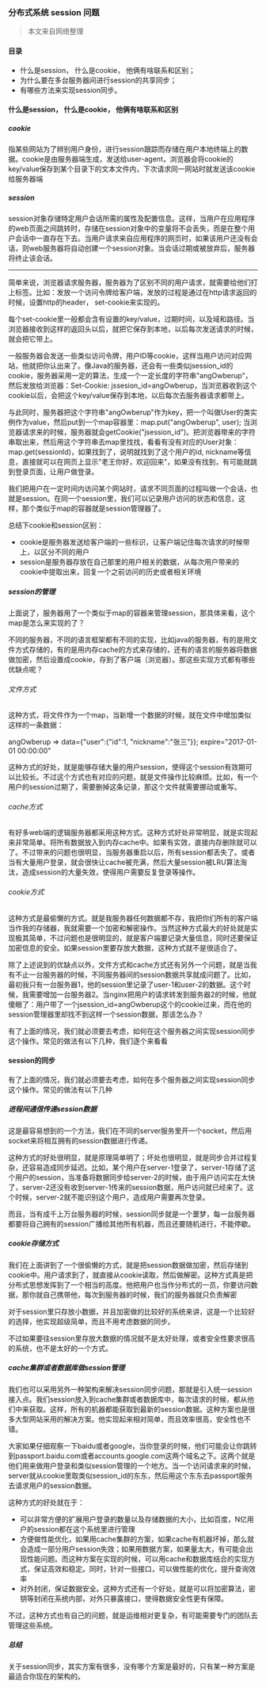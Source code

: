 ### 分布式系统 session 问题

> 本文来自网络整理

#### 目录
* 什么是session， 什么是cookie， 他俩有啥联系和区别；
* 为什么要在多台服务器间进行session的共享同步；
* 有哪些方法来实现session同步。

#### 什么是session， 什么是cookie， 他俩有啥联系和区别

##### cookie
指某些网站为了辨别用户身份，进行session跟踪而存储在用户本地终端上的数据。cookie是由服务器端生成，发送给user-agent，浏览器会将cookie的key/value保存到某个目录下的文本文件内，下次请求同一网站时就发送该cookie给服务器端

##### session
session对象存储特定用户会话所需的属性及配置信息。这样，当用户在应用程序的web页面之间跳转时，存储在session对象中的变量将不会丢失，而是在整个用户会话中一直存在下去。当用户请求来自应用程序的网页时，如果该用户还没有会话，则web服务器将自动创建一个session对象。当会话过期或被放弃后，服务器将终止该会话。

---

简单来说，浏览器请求服务器，服务器为了区别不同的用户请求，就需要给他们打上标签。比如：发放一个访问令牌给客户端，发放的过程是通过在http请求返回的时候，设置http的header， set-cookie来实现的。

每个set-cookie里一般都会含有设置的key/value，过期时间，以及域和路径。当浏览器接收到这样的返回头以后，就把它保存到本地，以后每次发送请求的时候，就会把它带上。

一般服务器会发送一些类似访问令牌，用户ID等cookie，这样当用户访问对应网站，他就把你认出来了。像Java的服务器，还会有一些类似jsession_id的cookie，服务器采用一定的算法，生成一个一定长度的字符串"angOwberup"，然后发放给浏览器：Set-Cookie: jssesion_id=angOwberup，当浏览器收到这个cookie以后，会把这个key/value保存到本地，以后每次去服务器请求都带上。

与此同时，服务器把这个字符串"angOwberup"作为key，把一个叫做User的类实例作为value，然后put到一个map容器里：map.put("angOwberup", user); 当浏览器请求来的时候，服务器就会getCookie("jsession_id")。把浏览器带来的字符串取出来，然后用这个字符串去map里找找，看看有没有对应的User对象：map.get(sessionId)，如果找到了，说明就找到了这个用户的id, nickname等信息，直接就可以在网页上显示"老王你好，欢迎回来"，如果没有找到，有可能就跳到登录页面，让用户做登录。

我们把用户在一定时间内访问某个网站时，请求不同页面的过程叫做一个会话，也就是session。在同一个session里，我们可以记录用户访问的状态和信息，这样，那个类似于map的容器就是session管理器了。

总结下cookie和session区别：

* cookie是服务器发送给客户端的一些标识，让客户端记住每次请求的时候带上，以区分不同的用户
* session是服务器存放在自己那里的用户相关的数据，从每次用户带来的cookie中提取出来，回复一个之前访问的历史或者相关环境

##### session的管理

上面说了，服务器用了一个类似于map的容器来管理session，那具体来看，这个map是怎么来实现的了？

不同的服务器，不同的语言框架都有不同的实现，比如java的服务器，有的是用文件方式存储的，有的是用内存cache的方式来存储的，还有的语言的服务器将数据做加密，然后设置成cookie，存到了客户端（浏览器）。那这些实现方式都有哪些优缺点呢？

###### 文件方式

这种方式，将文件作为一个map，当新增一个数据的时候，就在文件中增加类似这样的一条数据：

angOwberup => data={"user":{"id":1, "nickname":"张三"}}; expire="2017-01-01 00:00:00"

这种方式的好处，就是能够存储大量的用户session，使得这个session有效期可以比较长。不过这个方式也有对应的问题，就是文件操作比较麻烦。比如，有一个用户的session过期了，需要删掉这条记录，那这个文件就需要挪动或重写。

###### cache方式

有好多web端的逻辑服务器都采用这种方式。这种方式好处非常明显，就是实现起来非常简单。将所有数据放入到内存cache中。如果有实效，直接内存删除就可以了。不过带来的问题也很明显，当服务器重启以后，所有session都丢失了。或者当有大量用户登录，就会很快让cache被充满，然后大量session被LRU算法淘汰，造成session的大量失效，使得用户需要反复登录等操作。

###### cookie方式

这种方式是最偷懒的方式。就是我服务器任何数据都不存，我把你们所有的客户端当作我的存储器，我就需要一个加密和解密操作。当然这种方式最大的好处就是实现极其简单，不过问题也是很明显的，就是客户端要记录大量信息，同时还要保证加密信息的安全。如果session里要存放大数据，这种方式就不是很适合了。

除了上述说到的优缺点以外，文件方式和cache方式还有另外一个问题，就是当我有不止一台服务器的时候，不同服务器间的session数据共享就成问题了。比如，最初我只有一台服务器1，他的session里记录了user-1和user-2的数据。这个时候，我需要增加一台服务器2。当nginx把用户的请求转发到服务器2的时候，他就傻眼了：用户带了一个jsession_id=angOwberup这个的cookie过来，而在他的session管理器里却找不到这样一个session数据，那该怎么办？

有了上面的情况，我们就必须要去考虑，如何在这个服务器之间实现session同步这个操作。常见的做法有以下几种，我们逐个来看看

#### session的同步

有了上面的情况，我们就必须要去考虑，如何在多个服务器之间实现session同步这个操作。常见的做法有以下几种

##### 进程间通信传递session数据

这是最容易想到的一个方法，我们在不同的server服务里开一个socket，然后用socket来将相互拥有的session数据进行传递。

这种方式的好处很明显，就是原理简单明了；坏处也很明显，就是同步合并过程复杂，还容易造成同步延迟。比如，某个用户在server-1登录了，server-1存储了这个用户的session，当准备将数据同步给server-2的时候，由于用户访问实在太快了，server-2还没有收到server-1传来的session数据，用户访问就已经来了。这个时候，server-2就不能识别这个用户，造成用户需要再次登录。

而且，当有成千上万台服务器的时候，session同步就是一个噩梦，每一台服务器都要将自己拥有的session广播给其他所有机器，而且还要随机进行，不能停歇。

##### cookie存储方式

我们在上面讲到了一个很偷懒的方式，就是把session数据做加密，然后存储到cookie中。用户请求到了，就直接从cookie读取，然后做解密。这种方式真是把分布式思想发挥到了一个相当的高度。他把用户也当作分布式的一员，你要访问数据，那你就自己携带他，每次到服务器的时候，我们的服务器就只负责解密

对于session里只存放小数据，并且加密做的比较好的系统来讲，这是一个比较好的选择，他实现超级简单，而且不用考虑数据的同步。

不过如果要往session里存放大数据的情况就不是太好处理，或者安全性要求很高的系统，也不是太好的一个方式。

##### cache集群或者数据库做session管理

我们也可以采用另外一种架构来解决session同步问题，那就是引入统一session接入点。我们session放入到cache集群或者数据库中，每次请求的时候，都从他们中来获取。这样，所有的机器都能获取到最新的session数据。这种方案也是很多大型网站采用的解决方案。他实现起来相对简单，而且效率很高，安全性也不错。

大家如果仔细观察一下baidu或者google，当你登录的时候，他们可能会让你跳转到passport.baidu.com或者accounts.google.com这两个域名之下。这两个就是他们用来做用户登录和类似session管理的一个地方。当一个访问请求来的时候，server就从cookie里取类似session_id的东东，然后用这个东东去passport服务去请求用户的session数据。

这种方式的好处就在于：

* 可以非常方便的扩展用户登录的数量以及存储数据的大小，比如百度，N亿用户的session都在这个系统里进行管理
* 方便做性能优化，如果用cache集群的方案，如果cache有机器坏掉，那么就会造成一部分用户session失效；如果用数据方案，如果量太大，有可能会出现性能问题。而这种方案在实现的时候，可以用cache和数据库结合的实现方式，保证高效和稳定。同时，针对一些接口，可以做性能的优化，提升查询效率
* 对外封闭，保证数据安全。这种方式还有一个好处，就是可以将加密算法，密钥等封闭在系统内部，对外只暴露接口，使得数据安全性更有保障。

不过，这种方式也有自己的问题，就是运维相对更复杂，有可能需要专门的团队去管理这些系统。

##### 总结

关于session同步，其实方案有很多，没有哪个方案是最好的，只有某一种方案是最适合你现在的架构的。
